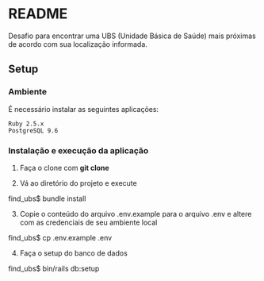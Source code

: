 # README

Desafio para encontrar uma UBS (Unidade Básica de Saúde) mais próximas de acordo com sua localização informada.

## Setup

### Ambiente
É necessário instalar as seguintes aplicações:

    Ruby 2.5.x
    PostgreSQL 9.6

### Instalação e execução da aplicação

1. Faça o clone com **git clone**

2. Vá ao diretório do projeto e execute

  find_ubs$ bundle install

3. Copie o conteúdo do arquivo .env.example para o arquivo .env e altere com as credenciais de      seu ambiente local

  find_ubs$ cp .env.example .env

4. Faça o setup do banco de dados

  find_ubs$ bin/rails db:setup

